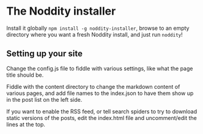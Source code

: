 The Noddity installer
=============

Install it globally `npm install -g noddity-installer`, browse to an empty directory where you want a fresh Noddity install, and just run `noddity`!

Setting up your site
-----------

Change the config.js file to fiddle with various settings, like what the page title should be.

Fiddle with the content directory to change the markdown content of various pages, and add file names to the index.json to have them show up in the post list on the left side.

If you want to enable the RSS feed, or tell search spiders to try to download static versions of the posts, edit the index.html file and uncomment/edit the lines at the top.
